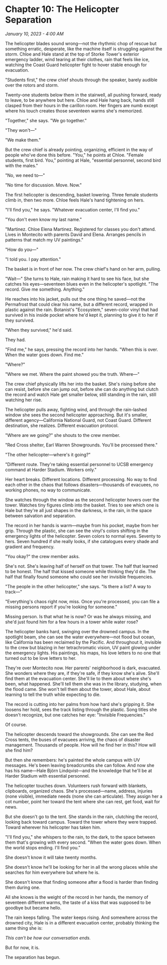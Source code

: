 # Chapter 10: The Helicopter Separation
*January 10, 2023 - 4:00 AM*

The helicopter blades sound wrong—not the rhythmic chop of rescue but something erratic, desperate, like the machine itself is struggling against the storm. Chloe and Hale stand at the top of Storke Tower's exterior emergency ladder, wind tearing at their clothes, rain that feels like ice, watching the Coast Guard helicopter fight to hover stable enough for evacuation.

"Students first," the crew chief shouts through the speaker, barely audible over the rotors and storm.

Twenty-one students below them in the stairwell, all pushing forward, ready to leave, to be anywhere but here. Chloe and Hale hang back, hands still clasped from their hours in the carillon room. Her fingers are numb except where his touch creates those seventeen warms she's memorized.

"Together," she says. "We go together."

"They won't—"

"We make them."

But the crew chief is already pointing, organizing, efficient in the way of people who've done this before. "You," he points at Chloe. "Female students, first bird. You," pointing at Hale, "essential personnel, second bird with the males."

"No, we need to—"

"No time for discussion. Move. Now."

The first helicopter is descending, basket lowering. Three female students climb in, then two more. Chloe feels Hale's hand tightening on hers.

"I'll find you," he says. "Whatever evacuation center, I'll find you."

"You don't even know my last name."

"Martinez. Chloe Elena Martinez. Registered for classes you don't attend. Lives in Montecito with parents David and Elena. Arranges pencils in patterns that match my UV paintings."

"How do you—"

"I told you. I pay attention."

The basket is in front of her now. The crew chief's hand on her arm, pulling. 

"Wait—" She turns to Hale, rain making it hard to see his face, but she catches his eyes—seventeen blues even in the helicopter's spotlight. "The record. Give me something. Anything."

He reaches into his jacket, pulls out the one thing he saved—not the Permafrost that could clear his name, but a different record, wrapped in plastic against the rain. Botanist's "Ecosystem," seven-color vinyl that had survived in his inside pocket where he'd kept it, planning to give it to her if they survived.

"When they survived," he'd said. 

They had.

"Find me," he says, pressing the record into her hands. "When this is over. When the water goes down. Find me."

"Where?"

"Where we met. Where the paint showed you the truth. Where—"

The crew chief physically lifts her into the basket. She's rising before she can resist, before she can jump out, before she can do anything but clutch the record and watch Hale get smaller below, still standing in the rain, still watching her rise.

The helicopter pulls away, fighting wind, and through the rain-lashed window she sees the second helicopter approaching. But it's smaller, different agency—California National Guard, not Coast Guard. Different destination, she realizes. Different evacuation protocol.

"Where are we going?" she shouts to the crew member.

"Red Cross shelter, Earl Warren Showgrounds. You'll be processed there."

"The other helicopter—where's it going?"

"Different route. They're taking essential personnel to UCSB emergency command at Harder Stadium. Workers only."

Her heart breaks. Different locations. Different processing. No way to find each other in the chaos that follows disasters—thousands of evacuees, no working phones, no way to communicate.

She watches through the window as the second helicopter hovers over the tower. Watches tiny figures climb into the basket. Tries to see which one is Hale but they're all just shapes in the darkness, in the rain, in the space between salvation and separation.

The record in her hands is warm—maybe from his pocket, maybe from her grip. Through the plastic, she can see the vinyl's colors shifting in the emergency lights of the helicopter. Seven colors to normal eyes. Seventy to hers. Seven hundred if she really looks, if she catalogues every shade and gradient and frequency.

"You okay?" the crew member asks.

She's not. She's leaving half of herself on that tower. The half that learned to be honest. The half that kissed someone while thinking they'd die. The half that finally found someone who could see her invisible frequencies.

"The people in the other helicopter," she says. "Is there a list? A way to track—"

"Everything's chaos right now, miss. Once you're processed, you can file a missing persons report if you're looking for someone."

Missing person. Is that what he is now? Or was he always missing, and she'd just found him for a few hours in a tower while water rose?

The helicopter banks hard, swinging over the drowned campus. In the spotlight beam, she can see the water everywhere—not flood but ocean, like California has been reclaimed by the Pacific. And throughout it, invisible to the crew but blazing in her tetrachromatic vision, UV paint glowing under the emergency lights. His paintings, his maps, his love letters to no one that turned out to be love letters to her.

They're over Montecito now. Her parents' neighborhood is dark, evacuated. She wonders where they are, if they're safe, if they know she's alive. She'll find them at the evacuation center. She'll lie to them about where she's been, what happened. She'll tell them she was in the library, studying, when the flood came. She won't tell them about the tower, about Hale, about learning to tell the truth while expecting to die.

The record is cutting into her palms from how hard she's gripping it. She loosens her hold, sees the track listing through the plastic. Song titles she doesn't recognize, but one catches her eye: "Invisible Frequencies." 

Of course.

The helicopter descends toward the showgrounds. She can see the Red Cross tents, the buses of evacuees arriving, the chaos of disaster management. Thousands of people. How will he find her in this? How will she find him?

But then she remembers: he's painted the whole campus with UV messages. He's been leaving breadcrumbs she can follow. And now she has his name—Hale Björn Lindqvist—and the knowledge that he'll be at Harder Stadium with essential personnel.

The helicopter touches down. Volunteers rush forward with blankets, clipboards, organized chaos. She's processed—name, address, injuries (none visible), immediate needs (none she can articulate). They assign her a cot number, point her toward the tent where she can rest, get food, wait for news.

But she doesn't go to the tent. She stands in the rain, clutching the record, looking back toward campus. Toward the tower where they were trapped. Toward wherever his helicopter has taken him.

"I'll find you," she whispers to the rain, to the dark, to the space between them that's growing with every second. "When the water goes down. When the world stops ending. I'll find you."

She doesn't know it will take twenty months.

She doesn't know he'll be looking for her in all the wrong places while she searches for him everywhere but where he is.

She doesn't know that finding someone after a flood is harder than finding them during one.

All she knows is the weight of the record in her hands, the memory of seventeen different warms, the taste of a kiss that was supposed to be goodbye but became hello.

The rain keeps falling. The water keeps rising. And somewhere across the drowned city, Hale is in a different evacuation center, probably thinking the same thing she is:

*This can't be how our conversation ends.*

But for now, it is.

The separation has begun.